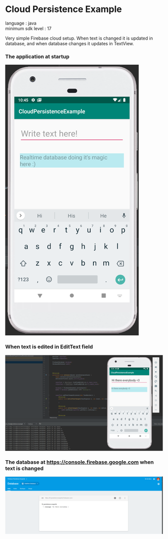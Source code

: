 # Cloud Persistence Example

language : java <br>
minimum sdk level : 17

Very simple Firebase cloud setup. When text is changed it is updated in database, and when database changes it updates in TextView. 

### The application at startup <br>
![alt text](https://github.com/Cosby1992/CloudPersistenceExample/blob/master/app/src/main/java/screenshots/Udklip(1).PNG "Logo Title Text 1")

### When text is edited in EditText field <br>
![alt text](https://github.com/Cosby1992/CloudPersistenceExample/blob/master/app/src/main/java/screenshots/Udklip.PNG "Logo Title Text 1")

### The database at https://console.firebase.google.com when text is changed <br>
![alt text](https://github.com/Cosby1992/CloudPersistenceExample/blob/master/app/src/main/java/screenshots/Udklip(2).PNG "Logo Title Text 1")
